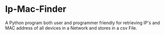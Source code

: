 # Ip-Mac-Finder
A Python program both user and programmer friendly for retrieving IP's and MAC address of all devices in a Network and stores in a csv File.
